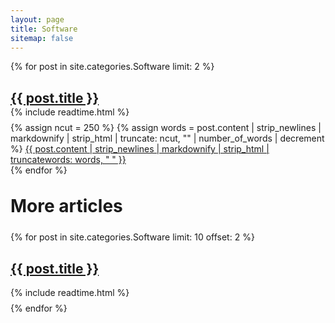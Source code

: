 ```yaml
---
layout: page
title: Software
sitemap: false
---
```


{% for post in site.categories.Software limit: 2 %}
  <article class="categories">
    <h1 class="post-title-categories" style="margin-bottom: 0rem;">
      <a href="{{ site.baseurl }}{{ post.url }}">{{ post.title }}</a>
    </h1>
    <div class="post-categories" style="margin-top: 0.1rem;margin-bottom: 0.5rem;">
      {% include readtime.html %}
    </div>
    {% assign ncut = 250 %}
    {% assign words = post.content | strip_newlines | markdownify | strip_html | truncate: ncut, "" | number_of_words | decrement %}
    <a class="noa" href='{{ post.url }}'>{{ post.content | strip_newlines | markdownify | strip_html | truncatewords: words, " " }}</a><a class="dothvr" href='{{ post.url }}'><span class="dot"></span><span class="dot dotc"></span><span class="dot"></span></a>
  </article>
{% endfor %}

<h1 class="page-title categories" style="margin-top: 2rem;margin-bottom: 1.5rem;">More articles</h1>
{% for post in site.categories.Software limit: 10 offset: 2 %}
  <article class="categories-categories">
    <h1 class="post-title">
      <a href="{{ site.baseurl }}{{ post.url }}">{{ post.title }}</a>
    </h1>
    <div class="post-categories" style="margin-top: 0.1rem;margin-bottom: 0.5rem;">
      {% include readtime.html %}
    </div>
  </article>
{% endfor %}

